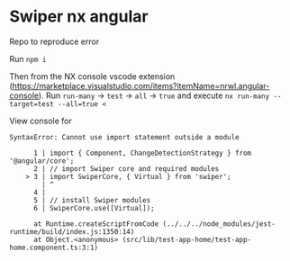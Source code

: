# Swiper nx angular

Repo to reproduce error

Run `npm i`

Then from the NX console vscode extension (https://marketplace.visualstudio.com/items?itemName=nrwl.angular-console). Run `run-many` -> `test` -> `all` -> `true` and execute `nx run-many --target=test --all=true <`

View console for

```
SyntaxError: Cannot use import statement outside a module

      1 | import { Component, ChangeDetectionStrategy } from '@angular/core';
      2 | // import Swiper core and required modules
    > 3 | import SwiperCore, { Virtual } from 'swiper';
        | ^
      4 |
      5 | // install Swiper modules
      6 | SwiperCore.use([Virtual]);

      at Runtime.createScriptFromCode (../../../node_modules/jest-runtime/build/index.js:1350:14)
      at Object.<anonymous> (src/lib/test-app-home/test-app-home.component.ts:3:1)
```
